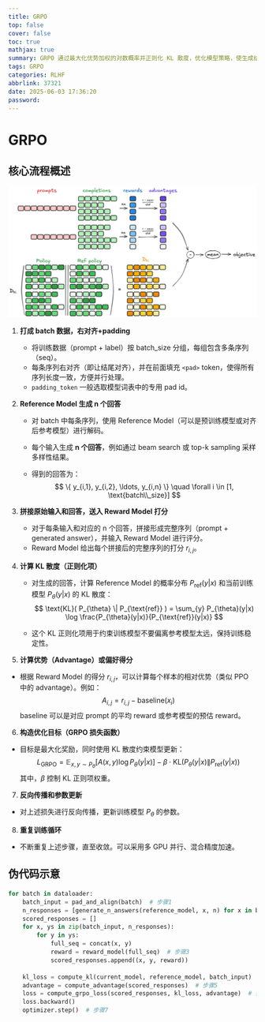 ```yaml
---
title: GRPO
top: false
cover: false
toc: true
mathjax: true
summary: GRPO 通过最大化优势加权的对数概率并正则化 KL 散度，优化模型策略，使生成结果兼顾奖励提升与稳定性控制。
tags: GRPO
categories: RLHF
abbrlink: 37321
date: 2025-06-03 17:36:20
password:
---
```


# GRPO

## 核心流程概述

<img src="./GRPO/grpo_visual.png" alt="Fig.1 GRPO" style="zoom: 50%;" />

1. **打成 batch 数据，右对齐+padding**

   - 将训练数据（prompt + label）按 batch_size 分组，每组包含多条序列（seq）。
   - 每条序列右对齐（即让结尾对齐），并在前面填充 `<pad>` token，使得所有序列长度一致，方便并行处理。
   - `padding_token` 一般选取模型词表中的专用 pad id。

2. **Reference Model 生成 n 个回答**

   - 对 batch 中每条序列，使用 Reference Model（可以是预训练模型或对齐后参考模型）进行解码。

   - 每个输入生成 **n 个回答**，例如通过 beam search 或 top-k sampling 采样多样性结果。

   - 得到的回答为：
     $$
     \{ y_{i,1}, y_{i,2}, \ldots, y_{i,n} \} \quad \forall i \in [1, \text{batch\\_size}]
     $$

3. **拼接原始输入和回答，送入 Reward Model 打分**

   - 对于每条输入和对应的 n 个回答，拼接形成完整序列（prompt + generated answer），并输入 Reward Model 进行评分。
   - Reward Model 给出每个拼接后的完整序列的打分 $r_{i,j}$。

4. **计算 KL 散度（正则化项）**

   - 对生成的回答，计算 Reference Model 的概率分布 $P_{\text{ref}}(y|x)$ 和当前训练模型 $P_{\theta}(y|x)$ 的 KL 散度：
     $$
     \text{KL}( P_{\theta} \| P_{\text{ref}} ) = \sum_{y} P_{\theta}(y|x) \log \frac{P_{\theta}(y|x)}{P_{\text{ref}}(y|x)}
     $$

   - 这个 KL 正则化项用于约束训练模型不要偏离参考模型太远，保持训练稳定性。

5. **计算优势（Advantage）或偏好得分**

- 根据 Reward Model 的得分 $r_{i,j}$，可以计算每个样本的相对优势（类似 PPO 中的 advantage）。例如：
  $$
  A_{i,j} = r_{i,j} - \text{baseline}(x_i)
  $$
  baseline 可以是对应 prompt 的平均 reward 或参考模型的预估 reward。

6. **构造优化目标（GRPO 损失函数）**

- 目标是最大化奖励，同时使用 KL 散度约束模型更新：
  $$
  L_{\text{GRPO}} = \mathbb{E}_ {x,y \sim P_{\theta}} \left[ A(x,y) \log P_{\theta}(y|x) \right] - \beta \cdot \text{KL}( P_{\theta}(y|x) \| P_{\text{ref}}(y|x) )
  $$
  其中，$\beta$ 控制 KL 正则项权重。

7. **反向传播和参数更新**

- 对上述损失进行反向传播，更新训练模型 $P_{\theta}$ 的参数。

8. **重复训练循环**

- 不断重复上述步骤，直至收敛。可以采用多 GPU 并行、混合精度加速。



## 伪代码示意

```python
for batch in dataloader:
    batch_input = pad_and_align(batch)  # 步骤1
    n_responses = [generate_n_answers(reference_model, x, n) for x in batch_input]  # 步骤2
    scored_responses = []
    for x, ys in zip(batch_input, n_responses):
        for y in ys:
            full_seq = concat(x, y)
            reward = reward_model(full_seq)  # 步骤3
            scored_responses.append((x, y, reward))
    
    kl_loss = compute_kl(current_model, reference_model, batch_input)  # 步骤4
    advantage = compute_advantage(scored_responses)  # 步骤5
    loss = compute_grpo_loss(scored_responses, kl_loss, advantage)  # 步骤6
    loss.backward()
    optimizer.step()  # 步骤7
```

